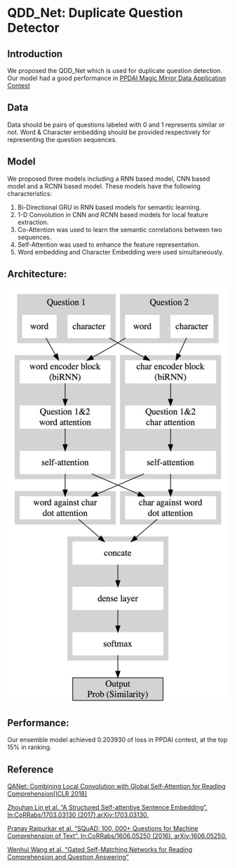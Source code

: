 # QDD_Net: Duplicate Question Detector 

## Introduction
We proposed the QDD_Net which is used for duplicate question detection.
Our model had a good performance in [PPDAI Magic Mirror Data Application Contest](https://ai.ppdai.com/mirror/goToMirrorDetail?mirrorId=1&tabindex=2) 

## Data
Data should be pairs of questions labeled with 0 and 1 represents similar or not.
Word & Character embedding should be provided respectively for representing the question sequences.

## Model
We proposed three models including a RNN based model, CNN based model and a RCNN based model. These models have the following characteristics:  

1. Bi-Directional GRU in RNN based models for semantic learning.
2. 1-D Convolution in CNN and RCNN based models for local feature extraction.
3. Co-Attention was used to learn the semantic correlations between two sequences.
4. Self-Attention was used to enhance the feature representation.
5. Word embedding and Character Embedding were used simultaneously.

## Architecture:

![test](res/arch_img.jpg)

## Performance:
Our ensemble model achieved 0.203930 of loss in PPDAI contest, at the top 15% in ranking.

## Reference
[QANet: Combining Local Convolution with Global Self-Attention for Reading Comprehension[ICLR 2018]](https://arxiv.org/abs/1804.09541)  

[Zhouhan Lin et al. “A Structured Self-attentive Sentence Embedding”. In:CoRRabs/1703.03130 (2017).arXiv:1703.03130.](http://arxiv.org/abs/1703.03130.)  

[ Pranav Rajpurkar et al. “SQuAD: 100, 000+ Questions for Machine Comprehension of Text”. In:CoRRabs/1606.05250 (2016). arXiv:1606.05250.](http://arxiv.org/abs/1606.05250.)  

[Wenhui Wang et al. “Gated Self-Matching Networks for Reading Comprehension and Question Answering”](http://www.aclweb.org/anthology/P17-1018)  
